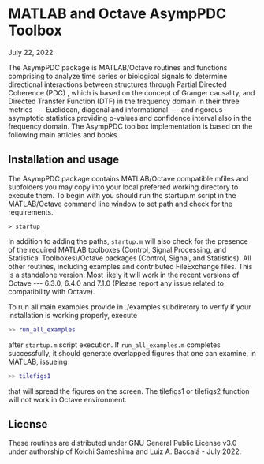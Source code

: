 # MATLAB and Octave AsympPDC Toolbox

July 22, 2022

The AsympPDC package is MATLAB/Octave routines and functions comprising to analyze time series or biological signals to determine directional interactions between structures through Partial Directed Coherence (PDC) , which is based on the concept of Granger causality, and Directed Transfer Function (DTF) in the frequency domain in their three metrics --- Euclidean, diagonal and informational --- and rigorous asymptotic statistics providing p-values and confidence interval also in the frequency domain. The AsympPDC toolbox implementation is based on the following main articles and books.

## Installation and usage

The AsympPDC package contains MATLAB/Octave compatible mfiles and subfolders you may copy into your local preferred working directory to execute them. To begin with you should run the startup.m script in the MATLAB/Octave command line window to set path and check for the requirements.

`> startup`

In addition to adding the paths, `startup.m` will also check for the presence of the required MATLAB toolboxes (Control, Signal Processing, and Statistical Toolboxes)/Octave packages (Control, Signal, and Statistics). All other routines, including examples and contributed FileExchange files. This is a standalone version. Most likely it will work in the recent versions of Octave --- 6.3.0, 6.4.0 and 7.1.0  (Please report any issue related to compatibility with Octave).

To run all main examples provide in ./examples subdiretory to verify if your installation is working properly,  execute

```matlab
>> run_all_examples
```

after `startup.m` script execution. If `run_all_examples.m` completes successfully, it should generate overlapped figures that one can examine, in MATLAB, issueing 

```matlab
>> tilefigs1
```

that will spread the figures on the screen. The tilefigs1 or tilefigs2 function will not work in Octave environment.


## License

These routines are distributed under GNU General Public License v3.0 under
authorship of Koichi Sameshima and Luiz A. Baccalá - July 2022.
